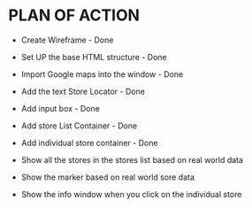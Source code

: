 # PLAN OF ACTION

- Create Wireframe - Done

- Set UP the base HTML structure - Done

- Import Google maps into the window - Done

- Add the text Store Locator - Done

- Add input box  - Done 

- Add store List Container - Done

- Add individual store container - Done

- Show all the stores in the stores list based on real world data

- Show the marker based on real world sore data

- Show the info window when you click on the individual store